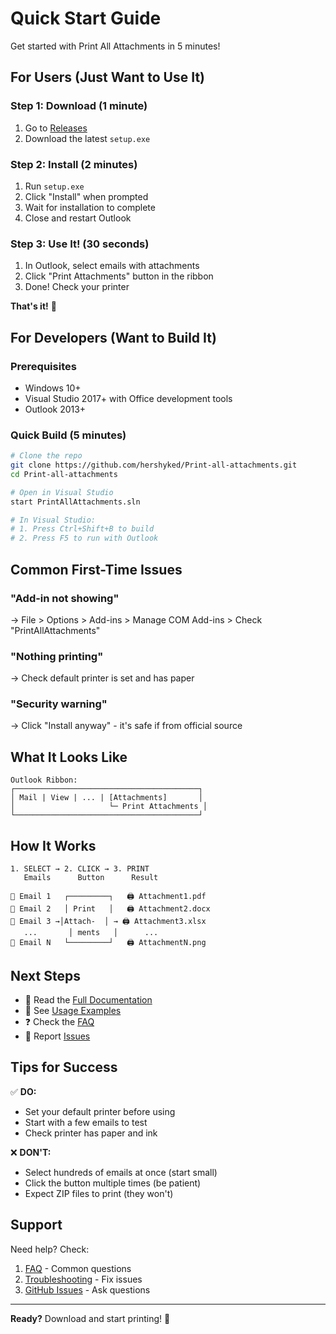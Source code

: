 # Quick Start Guide

Get started with Print All Attachments in 5 minutes!

## For Users (Just Want to Use It)

### Step 1: Download (1 minute)
1. Go to [Releases](https://github.com/hershyked/Print-all-attachments/releases)
2. Download the latest `setup.exe`

### Step 2: Install (2 minutes)
1. Run `setup.exe`
2. Click "Install" when prompted
3. Wait for installation to complete
4. Close and restart Outlook

### Step 3: Use It! (30 seconds)
1. In Outlook, select emails with attachments
2. Click "Print Attachments" button in the ribbon
3. Done! Check your printer

**That's it!** 🎉

## For Developers (Want to Build It)

### Prerequisites
- Windows 10+
- Visual Studio 2017+ with Office development tools
- Outlook 2013+

### Quick Build (5 minutes)

```bash
# Clone the repo
git clone https://github.com/hershyked/Print-all-attachments.git
cd Print-all-attachments

# Open in Visual Studio
start PrintAllAttachments.sln

# In Visual Studio:
# 1. Press Ctrl+Shift+B to build
# 2. Press F5 to run with Outlook
```

## Common First-Time Issues

### "Add-in not showing"
→ File > Options > Add-ins > Manage COM Add-ins > Check "PrintAllAttachments"

### "Nothing printing"
→ Check default printer is set and has paper

### "Security warning"
→ Click "Install anyway" - it's safe if from official source

## What It Looks Like

```
Outlook Ribbon:
┌─────────────────────────────────────────┐
│ Mail | View | ... | [Attachments]       │
│                     └─ Print Attachments │
└─────────────────────────────────────────┘
```

## How It Works

```
1. SELECT → 2. CLICK → 3. PRINT
   Emails      Button      Result
   
📧 Email 1   ┌─────────┐   🖨️ Attachment1.pdf
📧 Email 2   │ Print   │   🖨️ Attachment2.docx
📧 Email 3 →│Attach-  │ → 🖨️ Attachment3.xlsx
   ...       │ ments   │      ...
📧 Email N   └─────────┘   🖨️ AttachmentN.png
```

## Next Steps

- 📖 Read the [Full Documentation](README.md)
- 🎯 See [Usage Examples](USAGE.md)
- ❓ Check the [FAQ](FAQ.md)
- 🐛 Report [Issues](https://github.com/hershyked/Print-all-attachments/issues)

## Tips for Success

✅ **DO:**
- Set your default printer before using
- Start with a few emails to test
- Check printer has paper and ink

❌ **DON'T:**
- Select hundreds of emails at once (start small)
- Click the button multiple times (be patient)
- Expect ZIP files to print (they won't)

## Support

Need help? Check:
1. [FAQ](FAQ.md) - Common questions
2. [Troubleshooting](INSTALLATION.md#troubleshooting-installation) - Fix issues
3. [GitHub Issues](https://github.com/hershyked/Print-all-attachments/issues) - Ask questions

---

**Ready?** Download and start printing! 🚀
